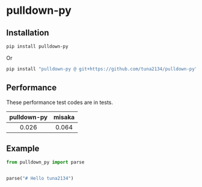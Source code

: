 # pulldown-py

## Installation

```sh
pip install pulldown-py
```

Or

```sh
pip install "pulldown-py @ git+https://github.com/tuna2134/pulldown-py"
```

## Performance

These performance test codes are in tests.

| pulldown-py | misaka |
| :--:        | :--:   |
| 0.026       | 0.064  |

## Example

```py
from pulldown_py import parse


parse("# Hello tuna2134")
```
